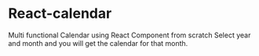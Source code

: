 # React-calendar
Multi functional Calendar using React Component
from scratch Select year and month and you will get the calendar for that month.
